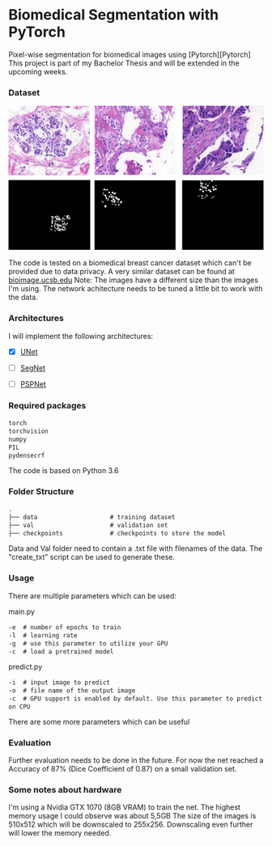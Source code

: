 # Biomedical Segmentation with PyTorch

Pixel-wise segmentation for biomedical images using [Pytorch][Pytorch]
This project is part of my Bachelor Thesis and will be extended in the upcoming weeks.


### Dataset

[//]: # (Image References)

[images_and_masks]: etc/images.png

![alt text][images_and_masks]


The code is tested on a biomedical breast cancer dataset which can't be provided due to data privacy.
A very similar dataset can be found at [bioimage.ucsb.edu](https://bioimage.ucsb.edu/research/bio-segmentation)
Note: The images have a different size than the images I'm using. The network achitecture needs to be tuned a little bit to work with the data.


### Architectures

I will implement the following architectures:

- [x] [UNet](https://arxiv.org/abs/1505.04597)
- [ ] [SegNet](https://arxiv.org/abs/1511.00561)
- [ ] [PSPNet](https://arxiv.org/abs/1612.01105)


### Required packages

```
torch
torchvision
numpy
PIL
pydensecrf
```

The code is based on Python 3.6


### Folder Structure

	.
    ├── data                    # training dataset
    ├── val                     # validation set
    ├── checkpoints             # checkpoints to store the model

Data and Val folder need to contain a .txt file with filenames of the data. The "create_txt" script can be used to generate these.


### Usage

There are multiple parameters which can be used:

main.py
```
-e	# number of epochs to train
-l	# learning rate
-g  # use this parameter to utilize your GPU
-c  # load a pretrained model
```

predict.py
```
-i	# input image to predict
-o	# file name of the output image
-c  # GPU support is enabled by default. Use this parameter to predict on CPU
```

There are some more parameters which can be useful


### Evaluation

Further evaluation needs to be done in the future.
For now the net reached a Accuracy of 87% (Dice Coefficient of 0.87) on a small validation set.


### Some notes about hardware

I'm using a Nvidia GTX 1070 (8GB VRAM) to train the net. The highest memory usage I could observe was about 5,5GB
The size of the images is 510x512 which will be downscaled to 255x256. Downscaling even further will lower the memory needed.



